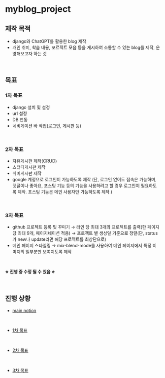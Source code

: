 # myblog_project

## 제작 목적
- django와 ChatGPT를 활용한 blog 제작
- 개인 취미, 학습 내용, 포르젝트 모음 등을 게시하여 소통할 수 있는 blog를 제작, 운영해보고자 하는 것

<br>

## 목표
### 1차 목표
  - django 설치 및 설정
  - url 설정
  - DB 연동
  - 네비게이션 바 작업(로그인, 게시판 등)

<br>

### 2차 목표
  - 자유게시판 제작(CRUD)
  - 스터디게시판 제작
  - 취미게시판 제작
  - google 계정으로 로그인이 가능하도록 제작
    (단, 로그인 없이도 접속은 가능하며, 댓글이나 좋아요, 포스팅 기능 등의 기능을 사용하려고 할 경우 로그인이 필요하도록 제작. 포스팅 기능은 메인 사용자만 가능하도록 제작.)

<br>

### 3차 목표
  - github 프로젝트 등록 및 꾸미기
    → 라인 당 최대 3개의 프로젝트를 출력(한 페이지 당 최대 9개, 페이지네이션 적용)
    → 프로젝트 별 생성일 기준으로 정렬(단, status가 new나 update라면 해당 프로젝트를 최상단으로)
  - 메인 페이지 스타일링
    → mix-blend-mode를 사용하여 메인 페이지에서 특정 이미지의 일부분만 보여지도록 제작

<br>

<strong>※ 진행 중 수정 될 수 있음 ※</strong>

<br>

## 진행 상황
- [main notion](https://www.notion.so/BLOG-Project-b8c76881fb9d4cc7928ad01c345e0f41?pvs=4)

<br>

- [1차 목표](https://www.notion.so/1-d1325722d2c4496a8cfe7fddd8798ee0?pvs=4)

<br>

- [2차 목표](https://www.notion.so/2-70a33021608b4690b099b1aa945f4464?pvs=4)

<br>

- [3차 목표](https://www.notion.so/3-8c9d610edd17439cae4d8266d632488c?pvs=4)

<br>
